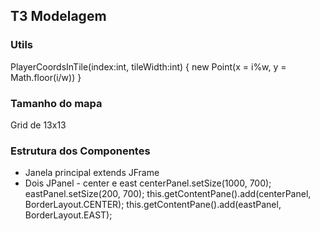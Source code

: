 ## T3 Modelagem
### Utils
PlayerCoordsInTile(index:int, tileWidth:int) {
	new Point(x = i%w, y = Math.floor(i/w))
}

### Tamanho do mapa
Grid de 13x13

### Estrutura dos Componentes
- Janela principal extends JFrame
 - Dois JPanel - center e east
	centerPanel.setSize(1000, 700);
	eastPanel.setSize(200, 700);
  this.getContentPane().add(centerPanel, BorderLayout.CENTER);
		this.getContentPane().add(eastPanel, BorderLayout.EAST);